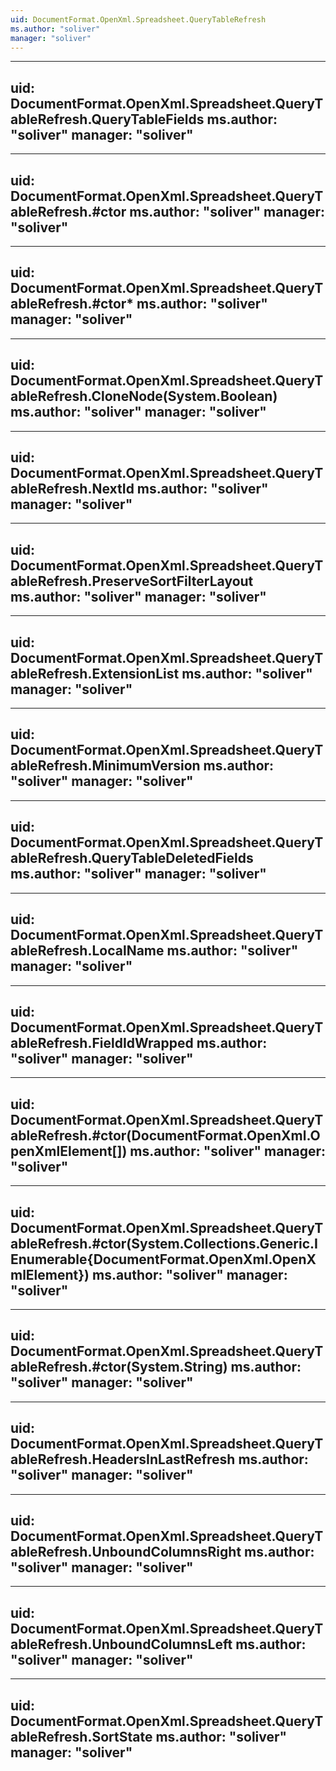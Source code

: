 ```yaml
---
uid: DocumentFormat.OpenXml.Spreadsheet.QueryTableRefresh
ms.author: "soliver"
manager: "soliver"
---
```


---
uid: DocumentFormat.OpenXml.Spreadsheet.QueryTableRefresh.QueryTableFields
ms.author: "soliver"
manager: "soliver"
---

---
uid: DocumentFormat.OpenXml.Spreadsheet.QueryTableRefresh.#ctor
ms.author: "soliver"
manager: "soliver"
---

---
uid: DocumentFormat.OpenXml.Spreadsheet.QueryTableRefresh.#ctor*
ms.author: "soliver"
manager: "soliver"
---

---
uid: DocumentFormat.OpenXml.Spreadsheet.QueryTableRefresh.CloneNode(System.Boolean)
ms.author: "soliver"
manager: "soliver"
---

---
uid: DocumentFormat.OpenXml.Spreadsheet.QueryTableRefresh.NextId
ms.author: "soliver"
manager: "soliver"
---

---
uid: DocumentFormat.OpenXml.Spreadsheet.QueryTableRefresh.PreserveSortFilterLayout
ms.author: "soliver"
manager: "soliver"
---

---
uid: DocumentFormat.OpenXml.Spreadsheet.QueryTableRefresh.ExtensionList
ms.author: "soliver"
manager: "soliver"
---

---
uid: DocumentFormat.OpenXml.Spreadsheet.QueryTableRefresh.MinimumVersion
ms.author: "soliver"
manager: "soliver"
---

---
uid: DocumentFormat.OpenXml.Spreadsheet.QueryTableRefresh.QueryTableDeletedFields
ms.author: "soliver"
manager: "soliver"
---

---
uid: DocumentFormat.OpenXml.Spreadsheet.QueryTableRefresh.LocalName
ms.author: "soliver"
manager: "soliver"
---

---
uid: DocumentFormat.OpenXml.Spreadsheet.QueryTableRefresh.FieldIdWrapped
ms.author: "soliver"
manager: "soliver"
---

---
uid: DocumentFormat.OpenXml.Spreadsheet.QueryTableRefresh.#ctor(DocumentFormat.OpenXml.OpenXmlElement[])
ms.author: "soliver"
manager: "soliver"
---

---
uid: DocumentFormat.OpenXml.Spreadsheet.QueryTableRefresh.#ctor(System.Collections.Generic.IEnumerable{DocumentFormat.OpenXml.OpenXmlElement})
ms.author: "soliver"
manager: "soliver"
---

---
uid: DocumentFormat.OpenXml.Spreadsheet.QueryTableRefresh.#ctor(System.String)
ms.author: "soliver"
manager: "soliver"
---

---
uid: DocumentFormat.OpenXml.Spreadsheet.QueryTableRefresh.HeadersInLastRefresh
ms.author: "soliver"
manager: "soliver"
---

---
uid: DocumentFormat.OpenXml.Spreadsheet.QueryTableRefresh.UnboundColumnsRight
ms.author: "soliver"
manager: "soliver"
---

---
uid: DocumentFormat.OpenXml.Spreadsheet.QueryTableRefresh.UnboundColumnsLeft
ms.author: "soliver"
manager: "soliver"
---

---
uid: DocumentFormat.OpenXml.Spreadsheet.QueryTableRefresh.SortState
ms.author: "soliver"
manager: "soliver"
---
